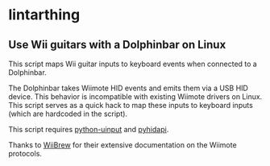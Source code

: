 lintarthing
====

Use Wii guitars with a Dolphinbar on Linux
----
This script maps Wii guitar inputs to keyboard events when connected to a Dolphinbar.


The Dolphinbar takes Wiimote HID events and emits them via a USB HID device.
This behavior is incompatible with existing Wiimote drivers on Linux. This
script serves as a quick hack to map these inputs to keyboard inputs (which are hardcoded in the script).

This script requires [python-uinput](https://github.com/tuomasjjrasanen/python-uinput) and [pyhidapi](https://github.com/apmorton/pyhidapi). 

Thanks to [WiiBrew](wiibrew.org) for their extensive documentation on the Wiimote protocols.
